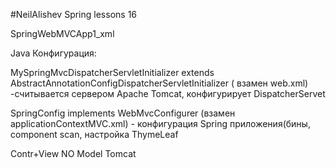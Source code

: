 #NeilAlishev Spring lessons 16

SpringWebMVCApp1_xml

Java Конфигурация:

MySpringMvcDispatcherServletInitializer extends AbstractAnnotationConfigDispatcherServletInitializer
( взамен web.xml) -считывается сервером Apache Tomcat, конфигурирует DispatcherServet

SpringConfig implements WebMvcConfigurer
(взамен applicationContextMVC.xml) - конфигурация Spring приложения(бины, component scan, настройка ThymeLeaf

Contr+View 
NO Model 
Tomcat


